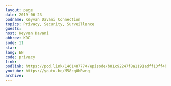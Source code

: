 ```yaml
---
layout: page
date: 2019-06-23
podname: Keyvan Davani Connection
topics: Privacy, Security, Surveillance
guests: 
host: Keyvan Davani
abbrev: KDC
sode: 11
star: 
lang: EN
code: privacy
link: 
podlink: https://pod.link/1461487774/episode/b81c92247f8a1191adff13ff4b5990b7
youtube: https://youtu.be/M58cq0bRwng
archive: 
---
```

